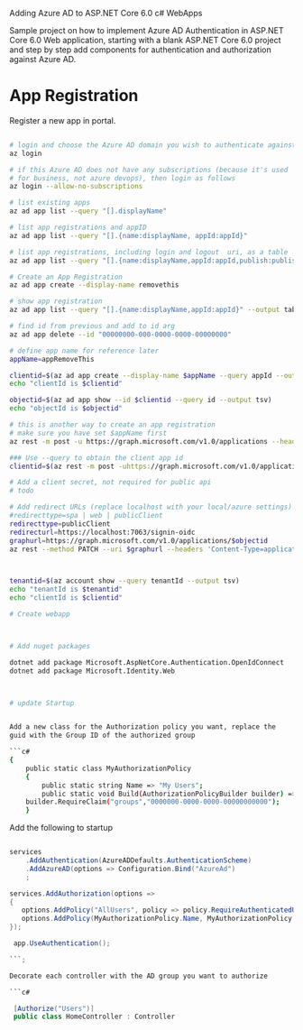  Adding Azure AD to ASP.NET Core 6.0 c# WebApps

Sample project on how to implement Azure AD Authentication in ASP.NET
Core 6.0 Web application, starting with a blank ASP.NET Core 6.0
project and step by step add components for authentication and
authorization against Azure AD.


# App Registration

Register a new app in portal.

```sh

# login and choose the Azure AD domain you wish to authenticate against
az login

# if this Azure AD does not have any subscriptions (because it's used
# for business, not azure devops), then login as follows
az login --allow-no-subscriptions 

# list existing apps
az ad app list --query "[].displayName"

# list app registrations and appID
az ad app list --query "[].{name:displayName, appId:appId}"

# list app registrations, including login and logout  uri, as a table
az ad app list --query "[].{name:displayName,appId:appId,publish:publisherDomain, logout:web.logoutUrl, redirect:web.redirectUris[0]}" --output table

# Create an App Registration
az ad app create --display-name removethis

# show app registration 
az ad app list --query "[].{name:displayName,appId:appId}" --output table

# find id from previous and add to id arg
az ad app delete --id "00000000-000-0000-0000-00000000"

# define app name for reference later
appName=appRemoveThis

clientid=$(az ad app create --display-name $appName --query appId --output tsv)
echo "clientId is $clientid"

objectid=$(az ad app show --id $clientid --query id --output tsv)
echo "objectId is $objectid"

# this is another way to create an app registration
# make sure you have set $appName first 
az rest -m post -u https://graph.microsoft.com/v1.0/applications --headers 'Content-Type=application/json' --body '{"displayName":"'$appName'"}'

### Use --query to obtain the client app id
clientid=$(az rest -m post -uhttps://graph.microsoft.com/v1.0/applications  --headers 'Content-Type=application/json' --body '{"displayName": "'$appName'"}' --query appId --output tsv)

# Add a client secret, not required for public api
# todo

# Add redirect URLs (replace localhost with your local/azure settings)
#redirecttype=spa | web | publicClient
redirecttype=publicClient
redirecturl=https://localhost:7063/signin-oidc
graphurl=https://graph.microsoft.com/v1.0/applications/$objectid
az rest --method PATCH --uri $graphurl --headers 'Content-Type=application/json' --body '{"'$redirecttype'":{"redirectUris":["'$redirecturl'"]}}'



tenantid=$(az account show --query tenantId --output tsv)
echo "tenantId is $tenantid"
echo "clientId is $clientid"

# Create webapp



# Add nuget packages

dotnet add package Microsoft.AspNetCore.Authentication.OpenIdConnect
dotnet add package Microsoft.Identity.Web



# update Startup


Add a new class for the Authorization policy you want, replace the
guid with the Group ID of the authorized group

```c#
{
    public static class MyAuthorizationPolicy
    {
        public static string Name => "My Users";
        public static void Build(AuthorizationPolicyBuilder builder) =>  
	builder.RequireClaim("groups","0000000-0000-0000-00000000000");
    }
```

Add the following to startup
```c#

services
    .AddAuthentication(AzureADDefaults.AuthenticationScheme)
    .AddAzureAD(options => Configuration.Bind("AzureAd")
    ;

services.AddAuthorization(options =>
{
   options.AddPolicy("AllUsers", policy => policy.RequireAuthenticatedUser());
   options.AddPolicy(MyAuthorizationPolicy.Name, MyAuthorizationPolicy.Build);
});

 app.UseAuthentication();

```;

Decorate each controller with the AD group you want to authorize

```c#

 [Authorize("Users")]
 public class HomeController : Controller
     
```

